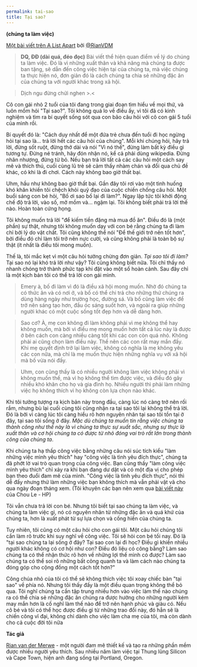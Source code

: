 ```yaml
---
permalink: tai-sao
title: Tại sao?
---
```


**(chúng ta làm việc)**

[Một bài viết trên A List Apart](http://alistapart.com/column/why-we-work) bởi [@RianVDM](https://twitter.com/rianvdm)

> **DQ, ĐĐ (dài quá, đéo đọc)** Bài viết thể hiện quan điểm về lý do chúng ta làm việc. Đó là vì những xuất thân và khả năng mà chúng ta được ban tặng, sẽ dẫn đến công việc hiện tại của chúng ta, mà việc chúng ta thực hiện nó, đơn giản đó là cách chúng ta chia sẻ những đặc ân của chúng ta với người khác trong xã hội.

> Dịch ngu đừng chửi nghen >.<

Cô con gái nhỏ 2 tuổi của tôi đang trong giai đoạn tìm hiểu về mọi thứ, và luôn mồm hỏi "Tại sao?". Tôi không quá lo về điều ấy, vì tôi đã có kinh nghiệm và tìm ra bí quyết sống sót qua con bão câu hỏi với cô con gái 5 tuổi của mình rồi.

Bí quyết đó là: "Cách duy nhất để một đứa trẻ chưa đến tuổi đi học ngừng hỏi tại sao là... trả lời hết các câu hỏi của chúng". Mỗi khi chúng hỏi, hãy trả lời, đừng sốt ruột, đừng thở dài và nói "Vì nó thế", đừng làm bất kỳ điều gì tương tự. Đừng né tránh, hãy đón nhận nó, kể cả phải dùng wikipedia. Đừng nhân nhượng, đừng từ bỏ. Nếu bạn trả lời tất cả các câu hỏi một cách say mê và thích thú, cuối cùng lũ trẻ sẽ cảm thấy nhàm chán và đổi qua chủ đề khác, có khi là đi chơi. Cách này không bao giờ thất bại.

Uhm, hầu như không bao giờ thất bại. Gần đây tôi rơi vào một tình huống khó khăn khiến tôi chệch khỏi quỹ đạo của cuộc chiến chống câu hỏi. Một buổi sáng con bé hỏi, "Bố ơi sao bố lại đi làm?". Ngay lập tức tôi khởi động chế độ trả lời, vào số, mở mồm và... ngậm lại. Tôi không biết phải trả lời thế nào. Hoàn toàn cứng họng.

Tôi không muốn trả lời "để kiếm tiền đặng mà mua đồ ăn". Điều đó là (một phần) sự thật, nhưng tôi không muốn dạy với con bé rằng chúng ta đi làm chỉ bởi lý do vật chất. Tôi cũng không thể nói "Để thế giới trở nên tốt hơn", bởi điều đó chỉ làm tôi trở nên nực cười, và cũng không phải là toàn bộ sự thật (ít nhất là điều tôi mong muốn).

Thế là, tôi mắc kẹt vì một câu hỏi tưởng chừng đơn giản. *Tại sao tôi đi làm?* Tại sao nó lại khó trả lời như vậy? Tôi cũng không biết nữa. Tôi chỉ thấy nó nhanh chóng trở thành phức tạp khi đặt vào một số hoàn cảnh. Sau đây chỉ là một kịch bản tôi có thể trả lời con gái mình.

> Emery à, bố đi làm vì đó là điều xã hội mong muốn. Nhờ đó chúng ta có thức ăn và có nơi ở, và bố có thể chi trả cho những thứ chúng ra dùng hàng ngày như trường học, đường sá. Và bố cũng làm việc để trở nên sáng tạo hơn, đầu óc sáng suốt hơn, và ngoài ra giúp những người khác có một cuộc sống tốt đẹp hơn và dễ dàng hơn.

> Sao cơ? À, mẹ con không đi làm không phải vì mẹ không thể hay không muốn, mà bởi vì điều mẹ mong muốn hơn tất cả lúc này là được ở bên cách con càng nhiều càng tốt khi các con còn quá nhỏ. Không phải ai cũng chọn làm điều này. Thế nên các con rất may mắn đấy. Khi mẹ quyết định trở lại làm việc, không có nghĩa là mẹ không yêu các con nữa, mà chỉ là mẹ muốn thực hiện những nghĩa vụ với xã hội mà bố vừa nói đấy.

> Uhm, con cũng thấy là có nhiều người không làm việc không phải vì không muốn thế, mà vì họ không thể tìm được việc, và điều đó gây nhiều khó khăn cho họ và gia đình họ. Nhiều người thì phải làm những việc họ không thích vì họ không còn lựa chọn nào khác.

Khi tôi tưởng tượng ra kịch bản này trong đầu, càng lúc nó càng trở nên rối rắm, nhưng bù lại cuối cùng tôi cũng nhận ra tại sao tôi lại không thể trả lời. Đó là bởi vì càng lúc tôi càng hiểu rõ hơn nguyên nhân tại sao tôi tồn tại ở đây, tại sao tôi sống ở đây. *Mặc dù chúng ta muốn tin rằng việc chúng ta thành công như thế này là vì chúng ta thực sự xuất sắc, nhưng sự thực là xuất thân và cơ hội chúng ta có được từ nhỏ đóng vai trò rất lớn trong thành công của chúng ta*.

Khi chúng ta hạ thấp công việc bằng những câu nói súc tích kiểu "làm những việc mình yêu thích" hay "công việc là tình yêu đích thực", chúng ta đã phớt lờ vai trò quan trọng của công việc. Bạn cũng thấy "làm công việc mình yêu thích" chỉ xảy ra khi bạn đang dư dật và có một địa vị cho phép bạn theo đuổi đam mê của mình. "Công việc là tình yêu đích thực", nói thì dễ đấy nhưng thử làm những việc bạn không thích mà vẫn phải vật vã cho qua ngày đoạn tháng xem. (Tôi khuyên các bạn nên xem qua [bài viết này](http://choule.info/post/116141825330/o-la-cau-tra-loi-cua-ch-khi-i-phong-van-viec) của Chou Le - HP)

Tôi vẫn chưa trả lời con bé. Nhưng tôi biết tại sao chúng ta làm việc, và chúng ta làm việc gì, nó có nguyên nhân từ những đặc ân và quá khứ của chúng ta, hơn là xuất phát từ sự lựa chọn và cống hiến của chúng ta.

Tuy nhiên, tôi cũng có một câu hỏi cho con gái tôi. Một câu hỏi chúng tôi cần làm rõ trước khi suy nghĩ về công việc. Tôi sẽ hỏi con bé tối nay. Đó là "tại sao chúng ta lại sống ở đây? Tại sao con lại đi học? Điều gì khiến nhiều người khác không có cơ hội như con? Điều đó liệu có công bằng? Làm sao chúng ta có thể nhận thức rõ hơn về những lợi thế mình có được? Làm sao chúng ta có thể soi rõ những bất công quanh ta và làm cách nào chúng ta đóng góp cho cộng đồng một cách tốt hơn?"

Công chúa nhỏ của tôi có thể sẽ không thích việc tôi xoay chiếc bàn "tại sao" về phía nó. Nhưng tôi thấy đấy là một điều quan trọng không thể bỏ qua. Tôi nghĩ chúng ta cần tập trung  nhiều hơn vào việc làm thế nào chúng ra có thể chia sẻ những đặc ân chúng ra được hưởng cho những người kém may mắn hơn là cố nghĩ làm thế nào để trở nên hạnh phúc và giàu có. Nếu cô bé và tôi có thể học được điều gì từ những trao đổi này, đó hẳn sẽ là chiến công vĩ đại, không chỉ dành cho việc làm cha mẹ của tôi, mà còn dành cho cả cuộc đời tôi nữa

**Tác giả**

[Rian van der Merwe](http://alistapart.com/column/why-we-work) - một người đam mê thiết kế và tạo ra những phần mềm được nhiều người yêu thích. Sau nhiều năm làm việc tại Thung lũng Silicon và Cape Town, hiện anh đang sống tại Portland, Oregon.
